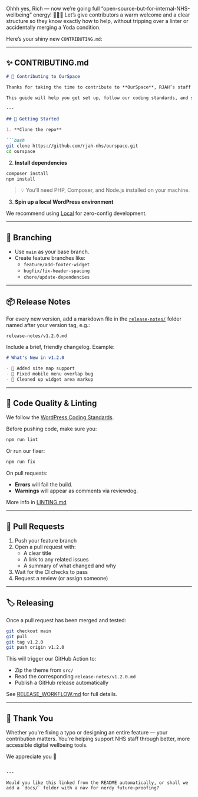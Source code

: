 Ohhh yes, Rich — now we’re going full “open-source-but-for-internal-NHS-wellbeing” energy! 🏥🦸‍♂️ Let’s give contributors a warm welcome and a clear structure so they know exactly how to help, without tripping over a linter or accidentally merging a Yoda condition.

Here’s your shiny new `CONTRIBUTING.md`:

---

## ✨ CONTRIBUTING.md

```markdown
# 🙌 Contributing to OurSpace

Thanks for taking the time to contribute to **OurSpace**, RJAH’s staff wellbeing portal built with love, code, and caffeine.

This guide will help you get set up, follow our coding standards, and submit changes the right way.

---

## 🧰 Getting Started

1. **Clone the repo**

```bash
git clone https://github.com/rjah-nhs/ourspace.git
cd ourspace
```

2. **Install dependencies**

```bash
composer install
npm install
```

> 💡 You’ll need PHP, Composer, and Node.js installed on your machine.

3. **Spin up a local WordPress environment**

We recommend using [Local](https://localwp.com/) for zero-config development.

---

## 🌱 Branching

- Use `main` as your base branch.
- Create feature branches like:
  - `feature/add-footer-widget`
  - `bugfix/fix-header-spacing`
  - `chore/update-dependencies`

---

## 📦 Release Notes

For every new version, add a markdown file in the [`release-notes/`](./release-notes) folder named after your version tag, e.g.:

```
release-notes/v1.2.0.md
```

Include a brief, friendly changelog. Example:

```markdown
# What's New in v1.2.0

- 🧭 Added site map support
- 🐛 Fixed mobile menu overlap bug
- 🧼 Cleaned up widget area markup
```

---

## 🧼 Code Quality & Linting

We follow the [WordPress Coding Standards](https://developer.wordpress.org/coding-standards/wordpress-coding-standards/).

Before pushing code, make sure you:

```bash
npm run lint
```

Or run our fixer:

```bash
npm run fix
```

On pull requests:
- **Errors** will fail the build.
- **Warnings** will appear as comments via reviewdog.

More info in [LINTING.md](./LINTING.md)

---

## 🔁 Pull Requests

1. Push your feature branch
2. Open a pull request with:
   - A clear title
   - A link to any related issues
   - A summary of what changed and why
3. Wait for the CI checks to pass
4. Request a review (or assign someone)

---

## 🏷️ Releasing

Once a pull request has been merged and tested:

```bash
git checkout main
git pull
git tag v1.2.0
git push origin v1.2.0
```

This will trigger our GitHub Action to:

- Zip the theme from `src/`
- Read the corresponding `release-notes/v1.2.0.md`
- Publish a GitHub release automatically

See [RELEASE_WORKFLOW.md](./RELEASE_WORKFLOW.md) for full details.

---

## 🙏 Thank You

Whether you're fixing a typo or designing an entire feature — your contribution matters. You're helping support NHS staff through better, more accessible digital wellbeing tools.

We appreciate you 💙
```

---

Would you like this linked from the README automatically, or shall we add a `docs/` folder with a nav for nerdy future-proofing?